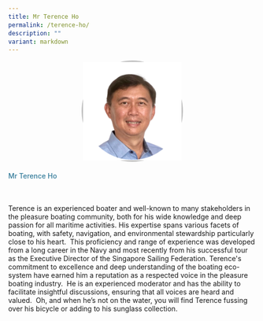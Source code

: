 ```yaml
---
title: Mr Terence Ho
permalink: /terence-ho/
description: ""
variant: markdown
---
```

<div class="row">
<div class="col is-3">
	<div class="speaker-image-wrapper"><img src="/images/Speakers/2024/New Images/Facilitator_-_Mr_Trence_Ho-img.png"></div></div>
<div class="col is-9 speaker-details">
<h4>Mr Terence Ho</h4>
<p><br></p>
<p>          Terence is an experienced boater and well-known to many stakeholders in the pleasure boating community, both for his wide knowledge and deep passion for all maritime activities. His expertise spans various facets of boating, with safety, navigation, and environmental stewardship particularly close to his heart.&nbsp; This proficiency and range of experience was developed from a long career in the Navy and most recently from his successful tour as the Executive Director of the Singapore Sailing Federation. Terence's commitment to excellence and deep understanding of the boating eco-system have earned him a reputation as a respected voice in the pleasure boating industry. &nbsp;He is an experienced moderator and has the ability to facilitate insightful discussions, ensuring that all voices are heard and valued. &nbsp;Oh, and when he’s not on the water, you will find Terence fussing over his bicycle or adding to his sunglass collection.</p>
</div>
</div>
<style type="text/css"> 
	 .speaker-image-wrapper{
    height: 200px;
    width: 200px;
    border-radius: 50%;
    margin: 0 auto;
border: solid 3px #c1c1c1;
  }
      .image-adjust{
		object-fit: cover;
		height: 220px;
		width: 100%;
		border-radius:50%;
		object-position: top center;
	}
    .is-left{
      text-align: left;
    }
    h4{
      font-weight: 500; 
      color: #337B9A !important;
    }
     .speaker-details p { text-align: justified; }
  </style>
